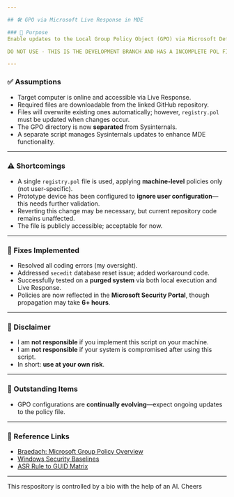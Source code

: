 ```yaml
---

## 🛠️ GPO via Microsoft Live Response in MDE

### 🎯 Purpose
Enable updates to the Local Group Policy Object (GPO) via Microsoft Defender for Endpoint (MDE) Live Response. This process is manual per device but does **not** require physical access.

DO NOT USE - THIS IS THE DEVELOPMENT BRANCH AND HAS A INCOMPLETE POL FILE

---
```


### ✅ Assumptions
- Target computer is online and accessible via Live Response.
- Required files are downloadable from the linked GitHub repository.
- Files will overwrite existing ones automatically; however, `registry.pol` must be updated when changes occur.
- The GPO directory is now **separated** from Sysinternals.
- A separate script manages Sysinternals updates to enhance MDE functionality.

---

### ⚠️ Shortcomings
- A single `registry.pol` file is used, applying **machine-level** policies only (not user-specific).
- Prototype device has been configured to **ignore user configuration**—this needs further validation.
- Reverting this change may be necessary, but current repository code remains unaffected.
- The file is publicly accessible; acceptable for now.

---

### 🧹 Fixes Implemented
- Resolved all coding errors (my oversight).
- Addressed `secedit` database reset issue; added workaround code.
- Successfully tested on a **purged system** via both local execution and Live Response.
- Policies are now reflected in the **Microsoft Security Portal**, though propagation may take **6+ hours**.

---

### 📌 Disclaimer
- I am **not responsible** if you implement this script on your machine.
- I am **not responsible** if your system is compromised after using this script.
- In short: **use at your own risk**.

---

### 🔄 Outstanding Items
- GPO configurations are **continually evolving**—expect ongoing updates to the policy file.

---

### 🔗 Reference Links
- [Braedach: Microsoft Group Policy Overview](https://www.braedach.com/microsoft-group-policy/)
- [Windows Security Baselines](https://learn.microsoft.com/en-us/windows/security/operating-system-security/device-management/windows-security-configuration-framework/windows-security-baselines)
- [ASR Rule to GUID Matrix](https://learn.microsoft.com/en-us/defender-endpoint/attack-surface-reduction-rules-reference#asr-rule-to-guid-matrix)

---

This respository is controlled by a bio with the help of an AI.  Cheers
